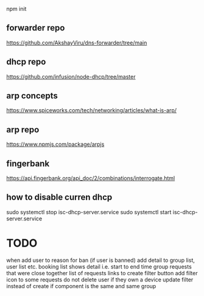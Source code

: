 npm init

## forwarder repo
https://github.com/AkshayViru/dns-forwarder/tree/main

## dhcp repo
https://github.com/infusion/node-dhcp/tree/master

## arp concepts 
https://www.spiceworks.com/tech/networking/articles/what-is-arp/

## arp repo
https://www.npmjs.com/package/arpjs

## fingerbank 
https://api.fingerbank.org/api_doc/2/combinations/interrogate.html

## how to disable curren dhcp
sudo systemctl stop isc-dhcp-server.service
sudo systemctl start isc-dhcp-server.service


# TODO 
when add user to reason for ban (if user is banned)
add detail to group list, user list etc.
booking list shows detail i.e. start to end time
group requests that were close together
list of requests links to create filter button
add filter icon to some requests
do not delete user if they own a device
update filter instead of create if component is the same and same group